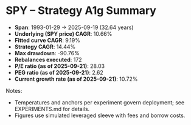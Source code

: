 # SPY – Strategy A1g Summary

- **Span**: 1993-01-29 → 2025-09-19 (32.64 years)
- **Underlying (SPY price) CAGR**: 10.66%
- **Fitted curve CAGR**: 9.19%
- **Strategy CAGR**: 14.44%
- **Max drawdown**: -90.76%
- **Rebalances executed**: 172
- **P/E ratio (as of 2025-09-21)**: 28.03
- **PEG ratio (as of 2025-09-21)**: 2.62
- **Current growth rate (as of 2025-09-21)**: 10.72%

Notes:

- Temperatures and anchors per experiment govern deployment; see EXPERIMENTS.md for details.
- Figures use simulated leveraged sleeve with fees and borrow costs.

